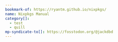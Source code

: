 ```yaml
---
bookmark-of: https://ryantm.github.io/nixpkgs/
name: Nixpkgs Manual
category[]:
  - test
  - quill
mp-syndicate-to[]: https://fosstodon.org/@jackdbd
---
```

